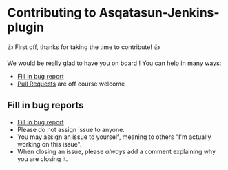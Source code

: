 # Contributing to  Asqatasun-Jenkins-plugin 

:+1: First off, thanks for taking the time to contribute! :+1:


We would be really glad to have you on board ! 
You can help in many ways:

* [Fill in bug report](https://github.com/Asqatasun/Asqatasun-Jenkins-Plugin/issues)
* [Pull Requests](https://github.com/Asqatasun/Asqatasun-Jenkins-Plugin/pulls) are off course welcome

## Fill in bug reports

* [Fill in bug report](https://github.com/Asqatasun/Asqatasun-Jenkins-Plugin/issues)
* Please do not assign issue to anyone.
* You may assign an issue to yourself, meaning to others "I'm actually working on this issue".
* When closing an issue, please *always* add a comment explaining why you are closing it.



